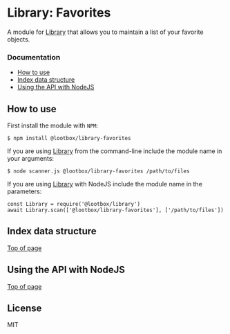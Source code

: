 # Library: Favorites

A module for [Library](https://github.com/lootbox/library) that allows you to maintain a list of your favorite objects.

### Documentation

- [How to use](#how-to-use)
- [Index data structure](#index-data-structure)
- [Using the API with NodeJS](#using-the-media-index-with-nodejs)

## How to use

First install the module with `NPM`:

    $ npm install @lootbox/library-favorites

If you are using [Library](https://github.com/lootbox/library) from the command-line include the module name in your arguments:

    $ node scanner.js @lootbox/library-favorites /path/to/files

If you are using [Library](https://github.com/lootbox/library) with NodeJS include the module name in the parameters:

    const Library = require('@lootbox/library')
    await Library.scan(['@lootbox/library-favorites'], ['/path/to/files'])

## Index data structure

[Top of page](#documentation)

## Using the API with NodeJS

[Top of page](#documentation)

## License

MIT
